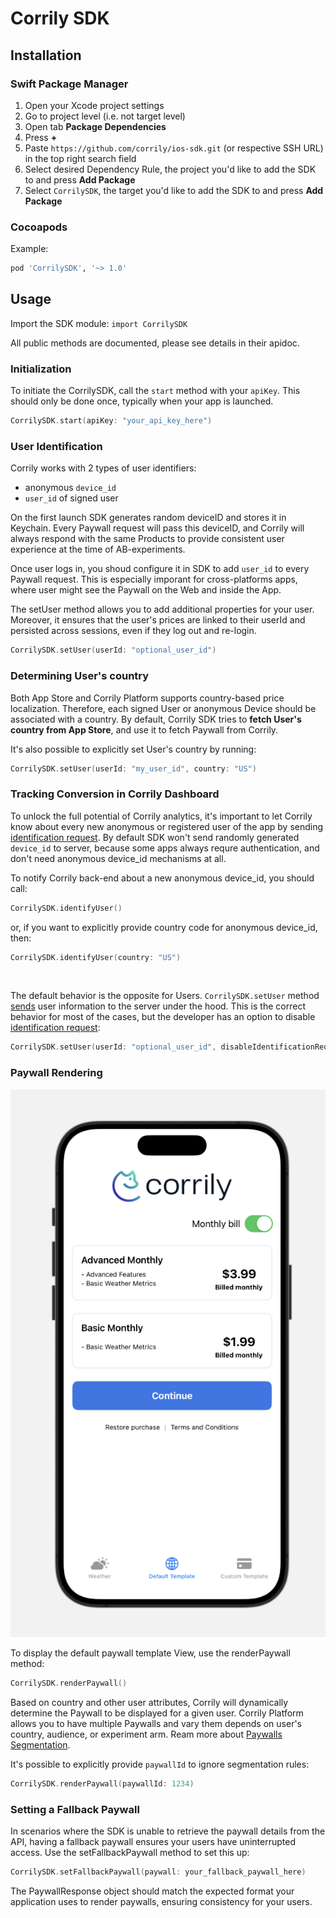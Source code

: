 # Corrily SDK

## Installation

### Swift Package Manager

1. Open your Xcode project settings
2. Go to project level (i.e. not target level)
3. Open tab **Package Dependencies**
4. Press **+**
5. Paste `https://github.com/corrily/ios-sdk.git` (or respective SSH URL) in the top right search field
6. Select desired Dependency Rule, the project you'd like to add the SDK to and press **Add Package**
7. Select `CorrilySDK`, the target you'd like to add the SDK to and press **Add Package**

### Cocoapods

Example:

```ruby
pod 'CorrilySDK', '~> 1.0'
```

## Usage

Import the SDK module: `import CorrilySDK`

All public methods are documented, please see details in their apidoc.

### Initialization

To initiate the CorrilySDK, call the `start` method with your `apiKey`. This should only be done once, typically when your app is launched.

```swift
CorrilySDK.start(apiKey: "your_api_key_here")
```

### User Identification

Corrily works with 2 types of user identifiers:
- anonymous `device_id`
- `user_id` of signed user 

On the first launch SDK generates random deviceID and stores it in Keychain. Every Paywall request will pass this deviceID, and Corrily will always respond with the same Products to provide consistent user experience at the time of AB-experiments.

Once user logs in, you shoud configure it in SDK to add `user_id` to every Paywall request. This is especially imporant for cross-platforms apps, where user might see the Paywall on the Web and inside the App.

The setUser method allows you to add additional properties for your user. Moreover, it ensures that the user's prices are linked to their userId and persisted across sessions, even if they log out and re-login.

```swift
CorrilySDK.setUser(userId: "optional_user_id")
```

### Determining User's country

Both App Store and Corrily Platform supports country-based price localization. Therefore, each signed User or anonymous Device should be associated with a country.
By default, Corrily SDK tries to **fetch User's country from App Store**, and use it to fetch Paywall from Corrily.

It's also possible to explicitly set User's country by running:
```swift
CorrilySDK.setUser(userId: "my_user_id", country: "US")
```

### Tracking Conversion in Corrily Dashboard

To unlock the full potential of Corrily analytics, it's important to let Corrily know about every new anonymous or registered user of the app by sending [identification request](https://docs.corrily.com/api-reference/set-user-characteristics). By default SDK won't send randomly generated `device_id` to server, because some apps always requre authentication, and don't need anonymous device_id mechanisms at all.

To notify Corrily back-end about a new anonymous device_id, you should call:
```swift
CorrilySDK.identifyUser()
```

or, if you want to explicitly provide country code for anonymous device_id, then:
```swift
CorrilySDK.identifyUser(country: "US")
```

<br>

The default behavior is the opposite for Users. `CorrilySDK.setUser` method [sends](https://docs.corrily.com/api-reference/set-user-characteristics) user information to the server under the hood. This is the correct behavior for most of the cases, but the developer has an option to disable [identification request](https://docs.corrily.com/api-reference/set-user-characteristics):
```swift
CorrilySDK.setUser(userId: "optional_user_id", disableIdentificationRequest: true)
```

### Paywall Rendering
![Corrily Paywall Template](https://github.com//corrily/ios-sdk/blob/main/docs/paywall_01.png?raw=true)

To display the default paywall template View, use the renderPaywall method:
```swift
CorrilySDK.renderPaywall()
```

Based on country and other user attributes, Corrily will dynamically determine the Paywall to be displayed for a given user. Corrily Platform allows you to have multiple Paywalls and vary them depends on user's country, audience, or experiment arm. Ream more about [Paywalls Segmentation](https://docs.corrily.com/paywall-builder/configure#segmentation-rules-for-paywalls).

It's possible to explicitly provide `paywallId` to ignore segmentation rules:
```swift
CorrilySDK.renderPaywall(paywallId: 1234)
```


### Setting a Fallback Paywall
In scenarios where the SDK is unable to retrieve the paywall details from the API, having a fallback paywall ensures your users have uninterrupted access. Use the setFallbackPaywall method to set this up:
```swift
CorrilySDK.setFallbackPaywall(paywall: your_fallback_paywall_here)
```
The PaywallResponse object should match the expected format your application uses to render paywalls, ensuring consistency for your users.
